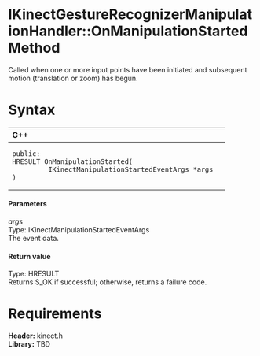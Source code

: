 IKinectGestureRecognizerManipulationHandler::OnManipulationStarted Method  
=========================================================================  

Called when one or more input points have been initiated and subsequent motion (translation or zoom) has begun. <span id="syntaxSection"></span>

Syntax  
======  

<table>
<colgroup>
<col width="100%" />
</colgroup>
<thead>
<tr class="header">
<th align="left">C++</th>
</tr>
</thead>
<tbody>
<tr class="odd">
<td align="left"><pre><code>public:  
HRESULT OnManipulationStarted(  
         IKinectManipulationStartedEventArgs *args  
)</code></pre></td>
</tr>
</tbody>
</table>

<span id="ID4EG"></span>
#### Parameters  

*args*    
Type: IKinectManipulationStartedEventArgs  
The event data.  

<span id="ID4EP"></span>
#### Return value  

Type: HRESULT  
Returns S\_OK if successful; otherwise, returns a failure code.  

<span id="requirements"></span>

Requirements  
============  

**Header:** kinect.h  
**Library:** TBD  



<!--Please do not edit the data in the comment block below.-->
<!--
TOCTitle : OnManipulationStarted Method
RLTitle : IKinectGestureRecognizerManipulationHandler::OnManipulationStarted Method
KeywordK : OnManipulationStarted method
KeywordK : IKinectGestureRecognizerManipulationHandler::OnManipulationStarted method
KeywordF : IKinectGestureRecognizerManipulationHandler::OnManipulationStarted
KeywordF : OnManipulationStarted
KeywordF : Microsoft.Kinect.kinect.IKinectGestureRecognizerManipulationHandler.OnManipulationStarted(IKinectManipulationStartedEventArgs)
KeywordA : M:Microsoft.Kinect.kinect.IKinectGestureRecognizerManipulationHandler.OnManipulationStarted(IKinectManipulationStartedEventArgs)
AssetID : M:Microsoft.Kinect.kinect.IKinectGestureRecognizerManipulationHandler.OnManipulationStarted(IKinectManipulationStartedEventArgs)
Locale : en-us
CommunityContent : 1
APIType : Managed
APILocation : 
APIName : Microsoft.Kinect.kinect.IKinectGestureRecognizerManipulationHandler::OnManipulationStarted
TargetOS : Windows
TopicType : kbSyntax
DevLang : C++
DocSet : K4Wv2
ProjType : K4Wv2Proj
Technology : Kinect for Windows
Product : Kinect for Windows SDK v2
productversion : 20
-->

